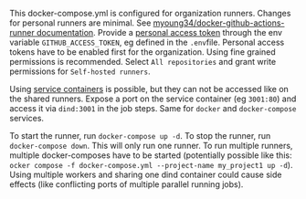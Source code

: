 This docker-compose.yml is configured for organization runners. Changes for personal runners are minimal. See [myoung34/docker-github-actions-runner documentation](https://github.com/myoung34/docker-github-actions-runner/wiki/Usage).
Provide a [personal access token]() through the env variable `GITHUB_ACCESS_TOKEN`, eg defined in the `.env`file. Personal access tokens have to be enabled first for the organization. Using fine grained permissions is recommended. Select `All repositories` and grant write permissions for `Self-hosted runners`.

Using [service containers](https://docs.github.com/de/actions/use-cases-and-examples/using-containerized-services/about-service-containers) is possible, but they can not be accessed like on the shared runners. Expose a port on the service container (eg `3001:80`) and access it via `dind:3001` in the job steps. Same for `docker` and `docker-compose` services.

To start the runner, run `docker-compose up -d`. To stop the runner, run `docker-compose down`. This will only run one runner. To run multiple runners, multiple docker-composes have to be started (potentially possible like this: `ocker compose -f docker-compose.yml --project-name my_project1 up -d`). Using multiple workers and sharing one dind container could cause side effects (like conflicting ports of multiple parallel running jobs).